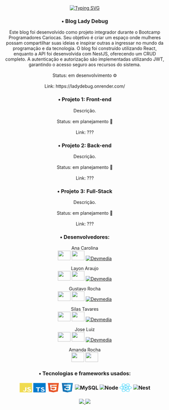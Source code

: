 <div align="center">
<a href="https://git.io/typing-svg"><img src="https://readme-typing-svg.demolab.com?font=Fira+Code&pause=1000&color=F7F7F7&width=435&lines=Sejam+bem-vindos+a+nosso+portif%C3%B3lio!;Abaixo+informa%C3%A7%C3%B5es+sobre+os+projetos" alt="Typing SVG" /></a>
</div>

<h3 align="center">• Blog Lady Debug</h3>

<p align="center">Este blog foi desenvolvido como projeto integrador durante o Bootcamp Programadores Cariocas. Seu objetivo é criar um espaço onde mulheres possam compartilhar suas ideias e inspirar outras a ingressar no mundo da programação e da tecnologia. O blog foi construído utilizando React, enquanto a API foi desenvolvida com NestJS, oferecendo um CRUD completo. A autenticação e autorização são implementadas utilizando JWT, garantindo o acesso seguro aos recursos do sistema.
<br/>
<br>
Status: em desenvolvimento ⚙️
</br>
<br>
Link: https://ladydebug.onrender.com/
</br>

<h3 align="center">• Projeto 1: Front-end</h3>

<p align="center">Descrição.
<br/>
<br>
Status: em planejamento 📝
</br>
<br>
Link: ???
</br>


<h3 align="center">• Projeto 2: Back-end</h3>

<p align="center">Descrição.
<br/>
<br>
Status: em planejamento 📝
</br>
<br>
Link: ???
</br>


<h3 align="center">• Projeto 3: Full-Stack</h3>

<p align="center">Descrição.
<br/>
<br>
Status: em planejamento 📝
</br>
<br>
Link: ???
</br>
  
<h3 align="center">• Desenvolvedores:</h3>
  
  <Grid align="center">
  <p align="center">Ana Carolina 
  <br>
  <a href="https://www.linkedin.com/in/carolina-tavares-71731b21b/" target="_blank"><img src="https://cdn-icons-png.flaticon.com/512/174/174857.png" target="_blank" height="30" width="40"></a>
  <a href="https://www.github.com/anacahrowl" target="_blank"><img src="https://uxwing.com/wp-content/themes/uxwing/download/brands-and-social-media/github-white-icon.png" target="_blank" height="30" width="40"></a>
<a href="https://www.devmedia.com.br/perfil/???"><img alt="Devmedia" height="30" width="40" src="https://www.devmedia.com.br/imagens/fotoscolunistas/_20190416121326.png" target="_blank"><a/>
  </Grid>
  
   <Grid align="center">
   <p align="center">Layon Araujo 
   <br>
  <a href="https://www.linkedin.com/in/layon-silva-6a38231b1/" target="_blank"><img src="https://cdn-icons-png.flaticon.com/512/174/174857.png" target="_blank" height="30" width="40"></a>
  <a href="https://github.com/layonss" target="_blank"><img src="https://uxwing.com/wp-content/themes/uxwing/download/brands-and-social-media/github-white-icon.png" target="_blank" height="30" width="40"></a>
<a href="https://www.devmedia.com.br/perfil/layon-silva-de-araujo"><img alt="Devmedia" height="30" width="40" src="https://www.devmedia.com.br/imagens/fotoscolunistas/_20190416121326.png" target="_blank"><a/>
  </Grid>

  <Grid align="center">
  <p align="center">Gustavo Rocha 
  <br>
  <a href="https://www.linkedin.com/in/gustvtech/" target="_blank"><img src="https://cdn-icons-png.flaticon.com/512/174/174857.png" target="_blank" height="30" width="40"></a>
  <a href="https://www.github.com/gustvtech" target="_blank"><img src="https://uxwing.com/wp-content/themes/uxwing/download/brands-and-social-media/github-white-icon.png" target="_blank" height="30" width="40"></a>
<a href="https://www.devmedia.com.br/perfil/gustavo-rodrigues-rocha"><img alt="Devmedia" height="30" width="40" src="https://www.devmedia.com.br/imagens/fotoscolunistas/_20190416121326.png" target="_blank"><a/>
  </Grid>
  
   <Grid align="center">
   <p align="center">Silas Tavares 
   <br>
  <a href="https://www.linkedin.com/in/tavaressilas/" target="_blank"><img src="https://cdn-icons-png.flaticon.com/512/174/174857.png" target="_blank" height="30" width="40"></a>
  <a href="https://github.com/tavaressilas10" target="_blank"><img src="https://uxwing.com/wp-content/themes/uxwing/download/brands-and-social-media/github-white-icon.png" target="_blank" height="30" width="40"></a>
<a href="https://www.devmedia.com.br/perfil/silas-tavares-maciel"><img alt="Devmedia" height="30" width="40" src="https://www.devmedia.com.br/imagens/fotoscolunistas/_20190416121326.png" target="_blank"><a/>
  </Grid>
  
   <Grid align="center">
   <p align="center">Jose Luiz 
   <br>
  <a href="https://www.linkedin.com/in/jose-luiz-santos-a06873136/" target="_blank"><img src="https://cdn-icons-png.flaticon.com/512/174/174857.png" target="_blank" height="30" width="40"></a>
  <a href="https://www.github.com/luizcaboclo" target="_blank"><img src="https://uxwing.com/wp-content/themes/uxwing/download/brands-and-social-media/github-white-icon.png" target="_blank" height="30" width="40"></a>
<a href="https://www.devmedia.com.br/perfil/???"><img alt="Devmedia" height="30" width="40" src="https://www.devmedia.com.br/imagens/fotoscolunistas/_20190416121326.png" target="_blank"><a/>
  </Grid>

  <Grid align="center">
  <p align="center">Amanda Rocha 
  <br>
  <a href="https://www.linkedin.com/in/amandarochadev/" target="_blank"><img src="https://cdn-icons-png.flaticon.com/512/174/174857.png" target="_blank" height="30" width="40"></a>
  <a href="https://www.github.com/seugirdorx" target="_blank"><img src="https://uxwing.com/wp-content/themes/uxwing/download/brands-and-social-media/github-white-icon.png" target="_blank" height="30" width="40"></a>
  
  
<h3 align="center">• Tecnologias e frameworks usados:
  
  <div style="display: inline_block"><br>
 <img align="center" alt="Js" height="30" width="40" src="https://raw.githubusercontent.com/devicons/devicon/master/icons/javascript/javascript-plain.svg">
  <img align="center" alt="Ts" height="30" width="40" src="https://raw.githubusercontent.com/devicons/devicon/master/icons/typescript/typescript-plain.svg">
  <img align="center" alt="HTML" height="30" width="40" src="https://raw.githubusercontent.com/devicons/devicon/master/icons/html5/html5-original.svg">
  <img align="center" alt="CSS" height="30" width="40" src="https://raw.githubusercontent.com/devicons/devicon/master/icons/css3/css3-original.svg">
  <img align="center" alt="MySQL" height="30" width="40" src="https://cdn.jsdelivr.net/gh/devicons/devicon/icons/mysql/mysql-original.svg">
  <img align="center" alt="Node" height="30" width="40" src="https://cdn.jsdelivr.net/gh/devicons/devicon/icons/nodejs/nodejs-original.svg">
  <img align="center" alt="React" height="30" width="40" src="https://raw.githubusercontent.com/devicons/devicon/master/icons/react/react-original.svg">
  <img align="center" alt="Nest" height="30" width="40" src="https://cdn.jsdelivr.net/gh/devicons/devicon@latest/icons/nestjs/nestjs-original.svg">
</div>

<br>
<div align="center">
  <a href="https://github.com/cariocacoders">
  <img height="160em" src="https://github-readme-stats.vercel.app/api?username=cariocascoders&show_icons=true&theme=&include_all_commits=true&count_private=true"/>
  <img height="160em" src="https://github-readme-stats.vercel.app/api/top-langs/?username=cariocascoders&layout=compact&langs_count=7&theme="/>
</div>

